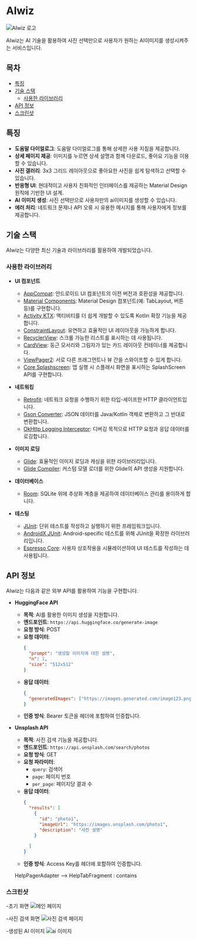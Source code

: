 # AIwiz

![AIwiz 로고](/Users/bagsehwan/Desktop/과제/newmagician.png) 

AIwiz는 AI 기술을 활용하여 사진 선택만으로 사용자가 원하는 AI이미지를 생성시켜주는 서비스입니다. 

## 목차

- [특징](#특징)
- [기술 스택](#기술-스택)
    - [사용한 라이브러리](#사용한-라이브러리)
- [API 정보](#api-정보)
- [스크린샷](#스크린샷)


## 특징

- **도움말 다이얼로그**: 도움말 다이얼로그를 통해 상세한 사용 지침을 제공합니다.
- **상세 페이지 제공**: 이미지를 누르면 상세 설명과 함께 다운로드, 좋아요 기능을 이용할 수 있습니다.
- **사진 갤러리**: 3x3 그리드 레이아웃으로 좋아요한 사진을 쉽게 탐색하고 선택할 수 있습니다.
- **반응형 UI**: 현대적이고 사용자 친화적인 인터페이스를 제공하는 Material Design 원칙에 기반한 UI 설계.
- **AI 이미지 생성**: 사진 선택만으로 사용자만의 ai이미지를 생성할 수 있습니다.
- **에러 처리**: 네트워크 문제나 API 오류 시 유용한 메시지를 통해 사용자에게 정보를 제공합니다.

## 기술 스택

AIwiz는 다양한 최신 기술과 라이브러리를 활용하여 개발되었습니다.

### 사용한 라이브러리

- **UI 컴포넌트**
    - [AppCompat](https://developer.android.com/jetpack/androidx/releases/appcompat): 안드로이드 UI 컴포넌트의 이전 버전과 호환성을 제공합니다.
    - [Material Components](https://material.io/develop/android): Material Design 컴포넌트(예: TabLayout, 버튼 등)를 구현합니다.
    - [Activity KTX](https://developer.android.com/jetpack/androidx/releases/activity): 액티비티를 더 쉽게 개발할 수 있도록 Kotlin 확장 기능을 제공합니다.
    - [ConstraintLayout](https://developer.android.com/training/constraint-layout): 유연하고 효율적인 UI 레이아웃을 가능하게 합니다.
    - [RecyclerView](https://developer.android.com/jetpack/androidx/releases/recyclerview): 스크롤 가능한 리스트를 표시하는 데 사용됩니다.
    - [CardView](https://developer.android.com/jetpack/androidx/releases/cardview): 둥근 모서리와 그림자가 있는 카드 레이아웃 컨테이너를 제공합니다.
    - [ViewPager2](https://developer.android.com/jetpack/androidx/releases/viewpager2): 서로 다른 프래그먼트나 뷰 간을 스와이프할 수 있게 합니다.
    - [Core Splashscreen](https://developer.android.com/guide/topics/ui/splash-screen): 앱 실행 시 스플래시 화면을 표시하는 SplashScreen API를 구현합니다.

- **네트워킹**
    - [Retrofit](https://square.github.io/retrofit/): 네트워크 요청을 수행하기 위한 타입-세이프한 HTTP 클라이언트입니다.
    - [Gson Converter](https://github.com/square/retrofit/tree/master/retrofit-converters/gson): JSON 데이터를 Java/Kotlin 객체로 변환하고 그 반대로 변환합니다.
    - [OkHttp Logging Interceptor](https://github.com/square/okhttp/tree/master/okhttp-logging-interceptor): 디버깅 목적으로 HTTP 요청과 응답 데이터를 로깅합니다.

- **이미지 로딩**
    - [Glide](https://github.com/bumptech/glide): 효율적인 이미지 로딩과 캐싱을 위한 라이브러리입니다.
    - [Glide Compiler](https://github.com/bumptech/glide/tree/master/generator): 커스텀 모델 로더를 위한 Glide의 API 생성을 지원합니다.

- **데이터베이스**
    - [Room](https://developer.android.com/jetpack/androidx/releases/room): SQLite 위에 추상화 계층을 제공하여 데이터베이스 관리를 용이하게 합니다.

- **테스팅**
    - [JUnit](https://junit.org/junit5/): 단위 테스트를 작성하고 실행하기 위한 프레임워크입니다.
    - [AndroidX JUnit](https://developer.android.com/jetpack/androidx/releases/test): Android-specific 테스트를 위해 JUnit을 확장한 라이브러리입니다.
    - [Espresso Core](https://developer.android.com/training/testing/espresso): 사용자 상호작용을 시뮬레이션하여 UI 테스트를 작성하는 데 사용됩니다.

## API 정보

AIwiz는 다음과 같은 외부 API를 활용하여 기능을 구현합니다.

- **HuggingFace API**
    - **목적**: AI를 활용한 이미지 생성을 지원합니다.
    - **엔드포인트**: `https://api.huggingface.co/generate-image`
    - **요청 방식**: POST
    - **요청 데이터**:
      ```json
      {
        "prompt": "생성할 이미지에 대한 설명",
        "n": 1,
        "size": "512x512"
      }
      ```
    - **응답 데이터**:
      ```json
      {
        "generatedImages": ["https://images.generated.com/image123.png"]
      }
      ```
    - **인증 방식**: Bearer 토큰을 헤더에 포함하여 인증합니다.

- **Unsplash API**
    - **목적**: 사진 검색 기능을 제공합니다.
    - **엔드포인트**: `https://api.unsplash.com/search/photos`
    - **요청 방식**: GET
    - **요청 파라미터**:
        - `query`: 검색어
        - `page`: 페이지 번호
        - `per_page`: 페이지당 결과 수
    - **응답 데이터**:
      ```json
      {
        "results": [
          {
            "id": "photo1",
            "imageUrl": "https://images.unsplash.com/photo1",
            "description": "사진 설명"
          }
          
        ]
      }
      ```
    - **인증 방식**: Access Key를 헤더에 포함하여 인증합니다.

    HelpPagerAdapter --> HelpTabFragment : contains

### 스크린샷
-초기 화면
![메인 페이지](/Users/bagsehwan/Desktop/Screenshot_20241218_023807.png)

-사진 검색 화면
![사진 검색 페이지](/Users/bagsehwan/Desktop/Screenshot_20241218_024304.png)

-생성된 AI 이미지
![ai 이미지](/Users/bagsehwan/Desktop/Screenshot_20241218_024413.png)
